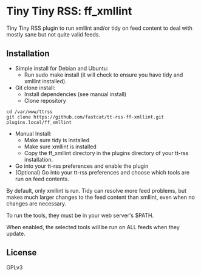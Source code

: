 Tiny Tiny RSS: ff_xmllint
=================

Tiny Tiny RSS plugin to run xmllint and/or tidy on feed content to deal with mostly sane but not quite valid feeds.

Installation
------------

* Simple install for Debian and Ubuntu:
  * Run sudo make install (it will check to ensure you have tidy and xmllint installed).
* Git clone install:
  * Install dependencies (see manual install)
  * Clone repository
```
cd /var/www/ttrss
git clone https://github.com/fastcat/tt-rss-ff-xmllint.git plugins.local/ff_xmllint
```
* Manual Install:
  * Make sure tidy is installed
  * Make sure xmllint is installed
  * Copy the ff_xmllint directory in the plugins directory of your tt-rss installation.
* Go into your tt-rss preferences and enable the plugin
* (Optional) Go into your tt-rss preferences and choose which tools are run on feed contents.

By default, only xmllint is run.  Tidy can resolve more feed problems, but makes much larger changes to the feed content than xmllint, even when no changes are necessary.

To run the tools, they must be in your web server's $PATH.

When enabled, the selected tools will be run on ALL feeds when they update.

License
-------

GPLv3
